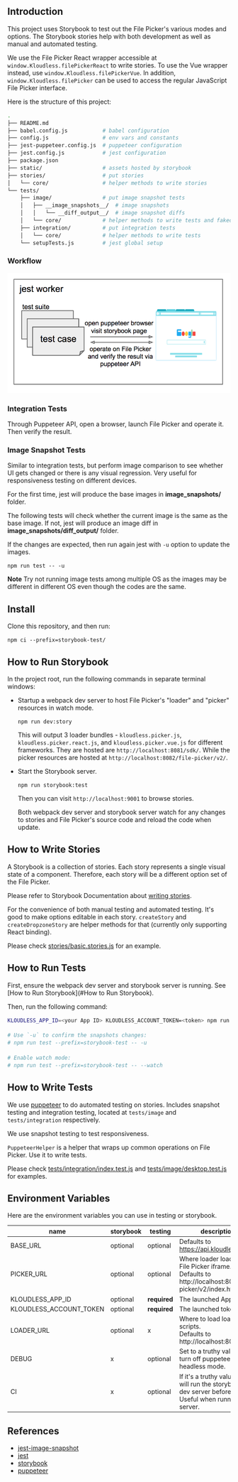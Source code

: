 ## Introduction

This project uses Storybook to test out the File Picker's various modes and
options. The Storybook stories help with both development as well as manual and
automated testing.

We use the File Picker React wrapper accessible at
`window.Kloudless.filePickerReact` to write stories. To use the Vue wrapper
instead, use  `window.Kloudless.filePickerVue`. In addition,
`window.Kloudless.filePicker` can be used to access the regular JavaScript File
Picker interface.

Here is the structure of this project:

```sh
.
├── README.md
├── babel.config.js           # babel configuration
├── config.js                 # env vars and constants
├── jest-puppeteer.config.js  # puppeteer configuration
├── jest.config.js            # jest configuration
├── package.json
├── static/                   # assets hosted by storybook
├── stories/                  # put stories
│   └── core/                 # helper methods to write stories
└── tests/
    ├── image/                # put image snapshot tests
    │   ├── __image_snapshots__/  # image snapshots
    │   │   └── __diff_output__/  # image snapshot diffs
    │   └── core/             # helper methods to write tests and faked responses
    ├── integration/          # put integration tests
    │   └── core/             # helper methods to write tests
    └── setupTests.js         # jest global setup
```

### Workflow

![workflow](workflow.png)

### Integration Tests

Through Puppeteer API, open a browser, launch File Picker and operate it.
Then verify the result.

### Image Snapshot Tests

Similar to integration tests, but perform image comparison to see whether
UI gets changed or there is any visual regression.
Very useful for responsiveness testing on different devices.

For the first time, jest will produce the base images in
**__image_snapshots__/** folder.

The following tests will check whether the current image is the same as the
base image. If not, jest will produce an image diff in
**__image_snapshots__/__diff_output__/** folder.

If the changes are expected, then run again jest with `-u` option to update the
images.

```
npm run test -- -u
```

**Note**
Try not running image tests among multiple OS as the images may be different in
different OS even though the codes are the same.

## Install

Clone this repository, and then run:

```
npm ci --prefix=storybook-test/
```

## How to Run Storybook

In the project root, run the following commands in separate terminal windows:

- Startup a webpack dev server to host File Picker's "loader" and "picker"
  resources in watch mode.
  ```
  npm run dev:story
  ```
  This will output 3 loader bundles - `kloudless.picker.js`, 
  `kloudless.picker.react.js`, and `kloudless.picker.vue.js` for different
  frameworks. They are hosted are `http://localhost:8081/sdk/`.
  While the picker resources are hosted at `http://localhost:8082/file-picker/v2/`.

- Start the Storybook server.
  ```
  npm run storybook:test
  ```
  Then you can visit `http://localhost:9001` to browse stories.

  Both webpack dev server and storybook server watch for any changes to stories
  and File Picker's source code and reload the code when update.

## How to Write Stories

A Storybook is a collection of stories. Each story represents a single visual
state of a component. Therefore, each story will be a different option set of
the File Picker.

Please refer to Storybook Documentation about [writing stories](https://storybook.js.org/docs/react/writing-stories/introduction).

For the convenience of both manual testing and automated testing. It's good to
make options editable in each story. `createStory` and `createDropzoneStory` are
helper methods for that (currently only supporting React binding).

Please check [stories/basic.stories.js](./stories/basic.stories.js) for an
example.

## How to Run Tests

First, ensure the webpack dev server and storybook server is running.
See [How to Run Storybook](#How to Run Storybook).

Then, run the following command:

```sh
KLOUDLESS_APP_ID=<your App ID> KLOUDLESS_ACCOUNT_TOKEN=<token> npm run test --prefix=storybook-test

# Use `-u` to confirm the snapshots changes:
# npm run test --prefix=storybook-test -- -u

# Enable watch mode:
# npm run test --prefix=storybook-test -- --watch
```

## How to Write Tests

We use [puppeteer](https://pptr.dev/) to do automated testing on stories.
Includes snapshot testing and integration testing, located at `tests/image` and
`tests/integration` respectively.

We use snapshot testing to test responsiveness.

`PuppeteerHelper` is a helper that wraps up common operations on File Picker.
Use it to write tests.

Please check [tests/integration/index.test.js](./tests/integration/index.test.js)
and [tests/image/desktop.test.js](./tests/image/desktop.test.js) for examples.

## Environment Variables

Here are the environment variables you can use in testing or storybook.

| name | storybook | testing | description |
|-|-|-|-|
| BASE_URL | optional | optional | Defaults to https://api.kloudless.com. |
| PICKER_URL | optional | optional | Where loader loads the File Picker iframe. <br>Defaults to http://localhost:8082/file-picker/v2/index.html. |
| KLOUDLESS_APP_ID | optional | **required** | The launched App ID. |
| KLOUDLESS_ACCOUNT_TOKEN | optional | **required** | The launched token. |
| LOADER_URL | optional | x | Where to load loader scripts. <br>Defaults to http://localhost:8081/sdk. |
| DEBUG | x | optional | Set to a truthy value to turn off puppeteer headless mode. |
| CI | x | optional | If it's a truthy value. Jest will run the storybook and dev server before tests. Useful when running in CI server. |

## References

- [jest-image-snapshot](https://github.com/americanexpress/jest-image-snapshot)
- [jest](https://jestjs.io/en/versions)
- [storybook](https://storybook.js.org/docs/react/get-started/introduction)
- [puppeteer](https://pptr.dev/)